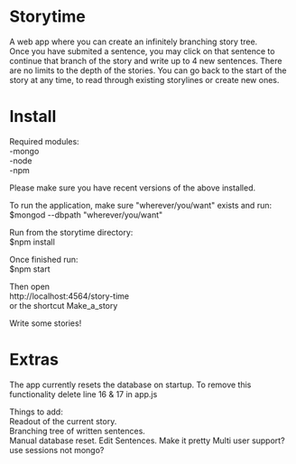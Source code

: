 # Storytime
A web app where you can create an infinitely branching story tree.  
Once you have submited a sentence, you may click on that sentence to continue that branch of the story and write up to 4 new sentences. 
There are no limits to the depth of the stories. 
You can go back to the start of the story at any time, to read through existing storylines or create new ones.

# Install

Required modules:  
-mongo  
-node  
-npm  

Please make sure you have recent versions of the above installed.

To run the application, make sure "wherever/you/want" exists and run:  
$mongod --dbpath "wherever/you/want"

Run from the storytime directory:  
$npm install  

Once finished run:  
$npm start

Then open   
http://localhost:4564/story-time  
or the shortcut Make_a_story

Write some stories!


# Extras

The app currently resets the database on startup. To remove this functionality delete line 16 & 17 in app.js

Things to add:  
Readout of the current story.  
Branching tree of written sentences.  
Manual database reset.
Edit Sentences.
Make it pretty
Multi user support?  
use sessions not mongo?
